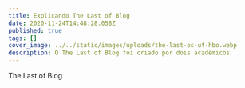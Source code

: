 ```yaml
---
title: Explicando The Last of Blog
date: 2020-11-24T14:48:28.058Z
published: true
tags: []
cover_image: ../../static/images/uploads/the-last-os-uf-hbo.webp
description: O The Last of Blog foi criado por dois acadêmicos
---
```

The Last of Blog